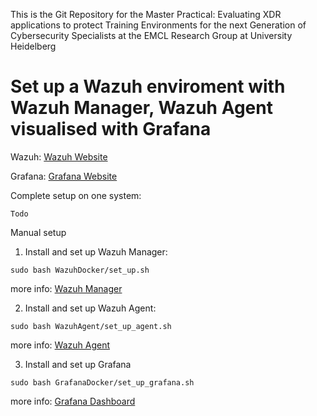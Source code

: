 This is the Git Repository for the Master Practical:
Evaluating XDR applications to protect Training Environments for the next Generation of Cybersecurity Specialists
at the EMCL Research Group at University Heidelberg

# Set up a Wazuh enviroment with Wazuh Manager, Wazuh Agent visualised with Grafana

Wazuh:    [Wazuh Website](https://wazuh.com/)

Grafana:  [Grafana Website](https://grafana.com/)


Complete setup on one system:
```
Todo
```

Manual setup

1) Install and set up Wazuh Manager:
```
sudo bash WazuhDocker/set_up.sh
```
more info: [Wazuh Manager](https://github.com/FeDaas/Master-Practical-Evaluating-XDR-applications/tree/main/WazuhDocker)

2) Install and set up Wazuh Agent:
```
sudo bash WazuhAgent/set_up_agent.sh
```
more info: [Wazuh Agent](https://github.com/FeDaas/Master-Practical-Evaluating-XDR-applications/tree/main/WazuhAgent)

3) Install and set up Grafana
```
sudo bash GrafanaDocker/set_up_grafana.sh
```
more info: [Grafana Dashboard](https://github.com/FeDaas/Master-Practical-Evaluating-XDR-applications/tree/main/GrafanaDocker) 


